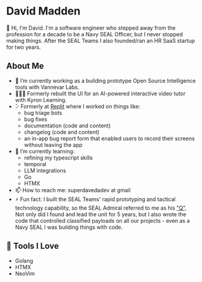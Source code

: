 # David Madden

👋 Hi, I'm David.
I'm a software engineer who stepped away from the profession for a decade to be a Navy SEAL Officer, but I never stopped making things. After the SEAL Teams I also founded/ran an HR SaaS startup for two years.<br>

## About Me

- 🔭 I’m currently working as a building prototype Open Source Intelligence tools with Vannevar Labs.
- 👨🏻‍🏫 Formerly rebuilt the UI for an AI-powered interactive video tutor with Kyron Learning.
- ⠕ Formerly at [Replit](www.replit.com) where I worked on things like:
  - bug triage bots
  - bug fixes
  - documentation (code and content)
  - changelog (code and content)
  - an in-app bug report form that enabled users to record their screens without leaving the app
- 🌱 I’m currently learning:
  - refining my typescript skills
  - temporal
  - LLM integrations
  - Go
  - HTMX
- 📫 How to reach me: superdavedadev at gmail
- ⚡ Fun fact: I built the SEAL Teams' rapid prototyping and tactical technology capability, so the SEAL Admiral referred to me as his ["Q"](https://en.wikipedia.org/wiki/Q_(James_Bond)). Not only did I found and lead the unit for 5 years, but I also wrote the code that controlled classified payloads on all our projects - even as a Navy SEAL I was building things with code.


## 🔧 Tools I Love

- Golang
- HTMX
- NeoVim
